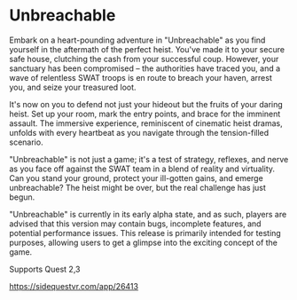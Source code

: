 # Unbreachable

Embark on a heart-pounding adventure in "Unbreachable" as you find yourself in the aftermath of the perfect heist. You've made it to your secure safe house, clutching the cash from your successful coup. However, your sanctuary has been compromised – the authorities have traced you, and a wave of relentless SWAT troops is en route to breach your haven, arrest you, and seize your treasured loot.

It's now on you to defend not just your hideout but the fruits of your daring heist. Set up your room, mark the entry points, and brace for the imminent assault. The immersive experience, reminiscent of cinematic heist dramas, unfolds with every heartbeat as you navigate through the tension-filled scenario.

"Unbreachable" is not just a game; it's a test of strategy, reflexes, and nerve as you face off against the SWAT team in a blend of reality and virtuality. Can you stand your ground, protect your ill-gotten gains, and emerge unbreachable? The heist might be over, but the real challenge has just begun.

"Unbreachable" is currently in its early alpha state, and as such, players are advised that this version may contain bugs, incomplete features, and potential performance issues. This release is primarily intended for testing purposes, allowing users to get a glimpse into the exciting concept of the game.



Supports Quest 2,3

https://sidequestvr.com/app/26413
